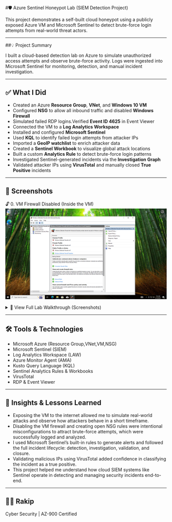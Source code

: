 #🛡️ Azure Sentinel Honeypot Lab (SIEM Detection Project)

This project demonstrates a self-built cloud honeypot using a publicly exposed Azure VM and Microsoft Sentinel to detect brute-force login attempts from real-world threat actors.

---

##💡 Project Summary

I built a cloud-based detection lab on Azure to simulate unauthorized access attempts and observe brute-force activity. Logs were ingested into Microsoft Sentinel for monitoring, detection, and manual incident investigation.

---

## ✅ What I Did

- Created an Azure **Resource Group**, **VNet**, and **Windows 10 VM**
- Configured **NSG** to allow all inbound traffic and disabled **Windows Firewall**
- Simulated failed RDP logins.Verified **Event ID 4625** in Event Viewer
- Connected the VM to a **Log Analytics Workspace**
- Installed and configured **Microsoft Sentinel**
- Used **KQL** to identify failed login attempts from attacker IPs
- Imported a **GeoIP watchlist** to enrich attacker data
- Created a **Sentinel Workbook** to visualize global attack locations
- Built a custom **Analytics Rule** to detect brute-force login patterns
- Investigated Sentinel-generated incidents via the **Investigation Graph**
- Validated attacker IPs using **VirusTotal** and manually closed **True Positive** incidents

---

## 📸 Screenshots 

🔓 0. VM Firewall Disabled (Inside the VM)
   ![Firewall Off](images/VM-FirewallsOff.png)
<details>
<summary>🔎 View Full Lab Walkthrough (Screenshots)</summary>
🔓 1. NSG Rule - Exposing VM to Inbound Traffic
    ![NSG Rule](images/NSG-Rule.png)
    
📊 2. KQL Query to Detect Failed Logins + GeoIP Lookup
    ![KQL Query + GeoIP](images/Logs-KQL-geo-search.png)

🌍 3. Global Attack Map - Brute Force Sources
   ![Geo Map](images/geo-map.png)

🚨 4.Logic App Automation Flow (Incident Trigger → Email)
    ![Logic App Designer](images/EmailOnBruteForceIncident(LogicApp).png)

   5.🔧Incident Email Alert (From Logic App)
   ![Email Alert](images/incident-email-alert.png)

   6.🧠Sentinel Generating Multiple Brute Force Incidents
   ![Incidents List](images/incidents.png)

 🕵️‍♂️ 7. Sentinel Incident Graph - Attack Entity Mapping
    ![Investigation Graph](images/investigation_graph.png)

🌐 8. Attacker Entity Investigation (IP Profile in Sentinel)
    ![Entity Details](images/investigation.png)

🧪 9. Verifying Attacker IP via VirusTotal
![VirusTotal Scan](images/virus_total.png)

✅ 10. Confirmed True Positive + Closed Incident
   ![Closed Incident](images/incident_closed.png)
</details>

---

## 🛠️ Tools & Technologies

- Microsoft Azure (Resource Group,VNet,VM,NSG)
- Microsoft Sentinel (SIEM)
- Log Analytics Workspace (LAW)
- Azure Monitor Agent (AMA)
- Kusto Query Language (KQL)
- Sentinel Analytics Rules & Workbooks
- VirusTotal
- RDP & Event Viewer

---

## 🧠 Insights & Lessons Learned

- Exposing the VM to the internet allowed me to simulate real-world attacks and observe how attackers behave in a short timeframe.
- Disabling the VM firewall and creating open NSG rules were intentional misconfigurations to attract brute-force attempts, which were successfully logged and analyzed.
- I used Microsoft Sentinel’s built-in rules to generate alerts and followed the full incident lifecycle: detection, investigation, validation, and closure.
- Validating malicious IPs using VirusTotal added confidence in classifying the incident as a true positive.
- This project helped me understand how cloud SIEM systems like Sentinel operate in detecting and managing security incidents end-to-end.

---

## 🙋‍♂️ Rakip
 
Cyber Security | AZ-900 Certified   
  
<!--📫 [LinkedIn] | [GitHub] -->
